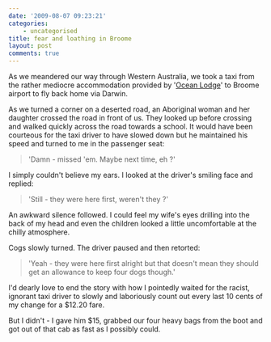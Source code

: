 ```yaml
---
date: '2009-08-07 09:23:21'
categories:
    - uncategorised
title: fear and loathing in Broome
layout: post
comments: true
---
```


As we meandered our way through Western Australia, we took a taxi from
the rather mediocre accommodation provided by '[Ocean
Lodge](http://www.oceanlodge.com.au/)' to Broome airport to fly back
home via Darwin.

As we turned a corner on a deserted road, an Aboriginal woman and her
daughter crossed the road in front of us. They looked up before crossing
and walked quickly across the road towards a school. It would have been
courteous for the taxi driver to have slowed down but he maintained his
speed and turned to me in the passenger seat:

> 'Damn - missed 'em. Maybe next time, eh ?'

I simply couldn't believe my ears. I looked at the driver's smiling face
and replied:
> 'Still - they were here first, weren't they ?'

An awkward silence followed. I could feel my wife's eyes drilling into
the back of my head and even the children looked a little uncomfortable
at the chilly atmosphere.

Cogs slowly turned. The driver paused and then retorted:
> 'Yeah - they were here first alright but that doesn't mean they should
> get an allowance to keep four dogs though.'

I'd dearly love to end the story with how I pointedly waited for the
racist, ignorant taxi driver to slowly and laboriously count out every
last 10 cents of my change for a $12.20 fare.

But I didn't - I gave him $15, grabbed our four heavy bags from the boot
and got out of that cab as fast as I possibly could.

